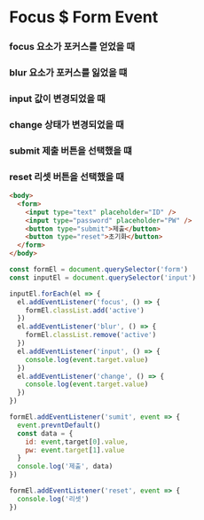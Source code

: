 # Focus $ Form Event

### focus 요소가 포커스를 얻었을 때

### blur 요소가 포커스를 잃었을 떄

### input 값이 변경되었을 때

### change 상태가 변경되었을 때

### submit 제출 버튼을 선택했을 떄

### reset 리셋 버튼을 선택했을 때

```HTML
<body>
  <form>
    <input type="text" placeholder="ID" />
    <input type="password" placeholder="PW" />
    <button type="submit">제출</button>
    <button type="reset">초기화</button>
  </form>
</body>
```

```javascript
const formEl = document.querySelector('form')
const inputEl = document.querySelector('input')

inputEl.forEach(el => {
  el.addEventListener('focus', () => {
    formEl.classList.add('active')
  })
  el.addEventListener('blur', () => {
    formEl.classList.remove('active')
  })
  el.addEventListener('input', () => {
    console.log(event.target.value)
  })
  el.addEventListener('change', () => {
    console.log(event.target.value)
  })
})

formEl.addEventListener('sumit', event => {
  event.prevntDefault()
  const data = {
    id: event,target[0].value,
    pw: event.target[1].value
  }
  console.log('제출', data)
})

formEl.addEventListener('reset', event => {
  console.log('리셋')
})

```

